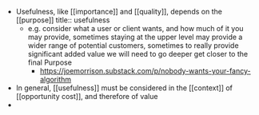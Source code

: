 - Usefulness, like [[importance]] and [[quality]], depends on the [[purpose]]
  title:: usefulness
	- e.g. consider what a user or client wants, and how much of it you may provide, sometimes staying at the upper level may provide a wider range of potential customers, sometimes to really provide significant added value we will need to go deeper get closer to the final Purpose
		- https://joemorrison.substack.com/p/nobody-wants-your-fancy-algorithm
- In general, [[usefulness]] must be considered in the [[context]] of [[opportunity cost]], and therefore of value
-